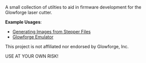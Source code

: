 A small collection of utilties to aid in firmware development for the Glowforge laser cutter.

**Example Usages**:  
* [Generating Images from Stepper Files](https://community.openglow.org/t/generating-images-from-stepper-files/69)
* [Glowforge Emulator](https://community.openglow.org/t/glowforge-emulator-initialization-and-connection-to-the-service/96)

This project is not affiliated nor endorsed by Glowforge, Inc.  

USE AT YOUR OWN RISK!
